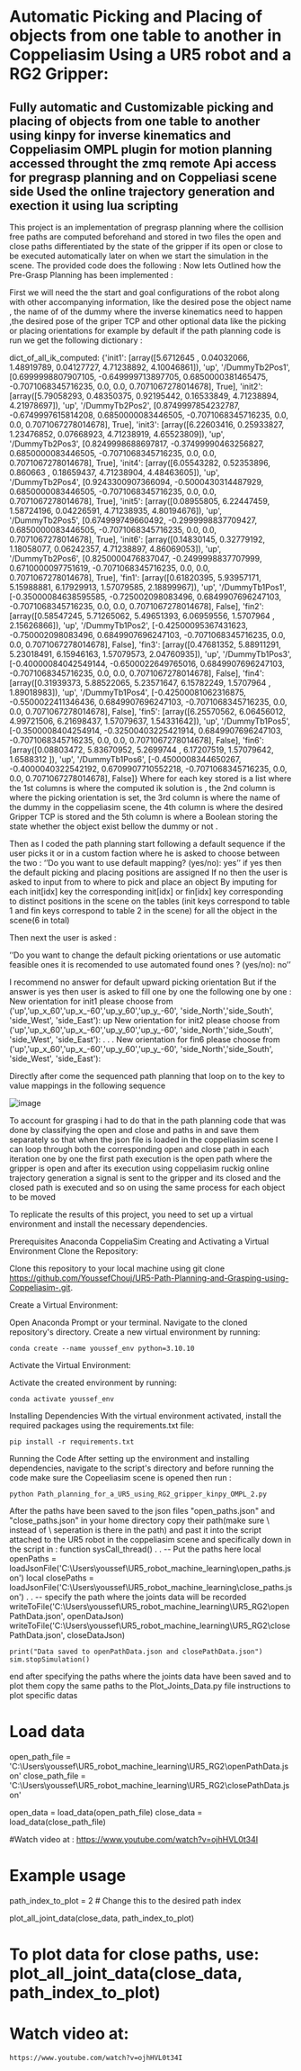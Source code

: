 # Automatic Picking and Placing of objects from one table to another in Coppeliasim Using a UR5 robot and a RG2 Gripper:

## Fully automatic and Customizable picking and placing of objects from one table to another using kinpy for inverse kinematics and Coppeliasim  OMPL plugin for motion planning accessed throught the zmq remote Api access for pregrasp planning  and on Coppeliasi scene side Used the  online trajectory generation and exection it  using lua scripting 
     
This project is an implementation of pregrasp planning where the collision free paths are computed beforehand and stored in two files the open and close paths differentiated by the state of the gripper if its open or close  to be executed automatically later on when we start the simulation in the scene.  The provided code does the following :
Now lets Outlined how the Pre-Grasp Planning has been implemented :

First we will need the the start and goal configurations of the robot along with other accompanying information, like the desired pose the object name , the name of of the dummy where the inverse kinematics need to happen ,the desired pose of the griper TCP and other optional data like the picking or placing orientations for example by default if the path planning code is run we get the following dictionary :
    
dict_of_all_ik_computed: {'init1': [array([5.6712645 , 0.04032066, 1.48919789, 0.04127727, 4.71238892,
       4.10046861]), 'up', '/DummyTb2Pos1', [0.6999998807907105, -0.649999713897705, 0.6850000381465475, -0.7071068345716235, 0.0, 0.0, 0.7071067278014678], True], 'init2': [array([5.79058293, 0.48350375, 0.92195442, 0.16533849, 4.71238894,
       4.21978697]), 'up', '/DummyTb2Pos2', [0.8749997854232787, -0.6749997615814208, 0.6850000083446505, -0.7071068345716235, 0.0, 0.0, 0.7071067278014678], True], 'init3': [array([6.22603416, 0.25933827, 
1.23476852, 0.07668923, 4.71238919,
       4.65523809]), 'up', '/DummyTb2Pos3', [0.8249998688697817, -0.37499990463256827, 0.6850000083446505, -0.7071068345716235, 0.0, 0.0, 0.7071067278014678], True], 'init4': [array([6.05543282, 0.52353896, 0.860663  , 0.18659437, 4.71238904,
       4.48463605]), 'up', '/DummyTb2Pos4', [0.9243300907366094, -0.5000430314487929, 0.6850000083446505, -0.7071068345716235, 0.0, 0.0, 0.7071067278014678], True], 'init5': [array([0.08955805, 6.22447459, 
1.58724196, 0.04226591, 4.71238935,
       4.80194676]), 'up', '/DummyTb2Pos5', [0.674999749660492, -0.2999998837709427, 0.6850000083446505, -0.7071068345716235, 0.0, 0.0, 0.7071067278014678], True], 'init6': [array([0.14830145, 0.32779192, 1.18058077, 0.06242357, 4.71238897,
       4.86069053]), 'up', '/DummyTb2Pos6', [0.8250000476837047, -0.2499998837707999, 0.6710000097751619, -0.7071068345716235, 0.0, 0.0, 0.7071067278014678], True], 'fin1': [array([0.61820395, 5.93957171, 5.15988881, 6.17929913, 1.57079585,
       2.18899967]), 'up', '/DummyTb1Pos1', [-0.35000084638595585, -0.725002098083496, 0.6849907696247103, -0.7071068345716235, 0.0, 0.0, 0.7071067278014678], False], 'fin2': [array([0.58547245, 5.71265062, 5.49651393, 6.06959556, 1.5707964 ,
       2.15626866]), 'up', '/DummyTb1Pos2', [-0.42500095367431623, -0.750002098083496, 0.6849907696247103, -0.7071068345716235, 0.0, 0.0, 0.7071067278014678], False], 'fin3': [array([0.47681352, 5.88911291, 5.23018491, 6.15946163, 1.57079573,
       2.04760935]), 'up', '/DummyTb1Pos3', [-0.40000084042549144, -0.6500022649765016, 0.6849907696247103, -0.7071068345716235, 0.0, 0.0, 0.7071067278014678], False], 'fin4': [array([0.31939373, 5.88522065, 5.23571647, 6.15782249, 1.5707964 ,
       1.89018983]), 'up', '/DummyTb1Pos4', [-0.42500081062316875, -0.5500022411346436, 0.6849907696247103, -0.7071068345716235, 0.0, 0.0, 0.7071067278014678], False], 'fin5': [array([6.25570562, 6.06456012, 4.99721506, 6.21698437, 1.57079637,
       1.54331642]), 'up', '/DummyTb1Pos5', [-0.3500008404254914, -0.32500403225421914, 0.6849907696247103, -0.7071068345716235, 0.0, 0.0, 0.7071067278014678], False], 'fin6': [array([0.08803472, 5.83670952, 5.2699744 , 6.17207519, 1.57079642,
       1.6588312 ]), 'up', '/DummyTb1Pos6', [-0.4500008344650267, -0.4000040322542192, 0.6709907710552218, -0.7071068345716235, 0.0, 0.0, 0.7071067278014678], False]} 
Where for each key stored is a list where the 1st columns is where the computed ik solution is , the 2nd column is where the picking orientation is set, the 3rd column is where the name of the dummy in the coppeliasim scene, the 4th column is where the desired Gripper TCP is stored and the 5th column is where a Boolean storing the state whether the object exist bellow the dummy or not .

Then as I coded the path planning start following a default sequence if the user picks it or in a custom faction where he is asked to choose between the two :
‘’Do you want to use default mapping? (yes/no): yes’’
if yes then the default picking and placing positions are assigned
If no then the user is asked to input from to where to pick and place an object 
By imputing for each init[idx] key the corresponding init[idx] or fin[idx] key corresponding to distinct positions in the scene on the tables (init keys correspond to table 1 and fin keys correspond to table 2 in the scene) for all the object in the scene(6 in total)

Then next the user is asked :

’’Do you want to change the default picking orientations or use automatic feasible ones it is recomended to use automated 
found ones  ? (yes/no): no’’

I recommend no answer for default upward picking orientation 
But if the answer is yes then user is asked to fill one by one the following one by one :
New orientation for init1 please choose from ('up','up_x_60','up_x_-60','up_y_60','up_y_-60', 'side_North','side_South', 'side_West', 'side_East'): up
New orientation for init2 please choose from ('up','up_x_60','up_x_-60','up_y_60','up_y_-60', 'side_North','side_South', 'side_West', 'side_East'):
.
.
.
New orientation for fin6 please choose from ('up','up_x_60','up_x_-60','up_y_60','up_y_-60', 'side_North','side_South', 'side_West', 'side_East'):

Directly after come the sequenced path planning that loop on to  the key to value mappings in the following sequence


![image](https://github.com/YoussefChouj/UR5-Path-Planning-and-Grasping-using-Coppeliasim-/assets/153049901/f1a1a5d8-68aa-47be-a334-ebb512c62a07)





To account for grasping i had to do that in the path planning code that was done by classifying the open and close and paths in and save them separately so that when the json file is loaded in the coppeliasim scene I can  loop through both the corresponding open and close path in each iteration one by one the first path execution is the open path where the gripper is open and after its execution using coppeliasim ruckig online trajectory generation a signal is sent to the gripper and its closed and the closed path is executed and so on using the same process for each object to be moved


  
To replicate the results of this project, you need to set up a virtual environment and install the necessary dependencies.

Prerequisites
Anaconda 
CoppeliaSim 
Creating and Activating a Virtual Environment
Clone the Repository:

Clone this repository to your local machine using 
     git clone https://github.com/YoussefChouj/UR5-Path-Planning-and-Grasping-using-Coppeliasim-.git.

Create a Virtual Environment:

Open Anaconda Prompt or your terminal.
Navigate to the cloned repository's directory.
Create a new virtual environment by running:

    conda create --name youssef_env python=3.10.10

Activate the Virtual Environment:

Activate the created environment by running:

    conda activate youssef_env

Installing Dependencies
With the virtual environment activated, install the required packages using the requirements.txt file:

    pip install -r requirements.txt

Running the Code
After setting up the environment and installing dependencies, navigate to the script's directory and before running the code make sure 
the Copeeliasim scene is opened then run :

    python Path_planning_for_a_UR5_using_RG2_gripper_kinpy_OMPL_2.py

After the paths have been saved to the json files "open_paths.json" and "close_paths.json" in your home directory copy their path(make sure \\ instead of \ seperation is there in the path) and past it into the script attached to the UR5 robot in the coppeliasim scene and specifically down in the script in  :
function sysCall_thread()
.
.
    -- Put the paths here 
    local openPaths = loadJsonFile('C:\\Users\\youssef\\UR5_robot_machine_learning\\open_paths.json')
    local closePaths = loadJsonFile('C:\\Users\\youssef\\UR5_robot_machine_learning\\close_paths.json')
.
.
    -- specify the path where the joints data will be recorded 
    writeToFile('C:\\Users\\youssef\\UR5_robot_machine_learning\\UR5_RG2\\openPathData.json', openDataJson)
    writeToFile('C:\\Users\\youssef\\UR5_robot_machine_learning\\UR5_RG2\\closePathData.json', closeDataJson)

    print("Data saved to openPathData.json and closePathData.json")
    sim.stopSimulation()
end
after specifying the paths where the joints data have been saved and to plot them copy the same paths to  the Plot_Joints_Data.py file instructions to plot specific datas  

# Load data
open_path_file = 'C:\\Users\\youssef\\UR5_robot_machine_learning\\UR5_RG2\\openPathData.json'
close_path_file = 'C:\\Users\\youssef\\UR5_robot_machine_learning\\UR5_RG2\\closePathData.json'

open_data = load_data(open_path_file)
close_data = load_data(close_path_file)

#Watch video at :
https://www.youtube.com/watch?v=ojhHVL0t34I

# Example usage
path_index_to_plot = 2  # Change this to the desired path index

plot_all_joint_data(close_data, path_index_to_plot)
# To plot data for close paths, use: plot_all_joint_data(close_data, path_index_to_plot)

# Watch video at:
    https://www.youtube.com/watch?v=ojhHVL0t34I
